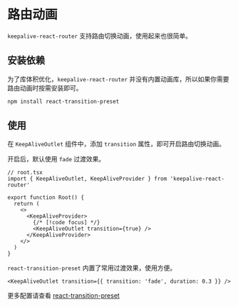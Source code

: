 # 路由动画

`keepalive-react-router` 支持路由切换动画，使用起来也很简单。

## 安装依赖

为了库体积优化，`keepalive-react-router` 并没有内置动画库，所以如果你需要路由动画时按需安装即可。

```bash
npm install react-transition-preset
```

## 使用

在 `KeepAliveOutlet` 组件中，添加 `transition` 属性，即可开启路由切换动画。

开启后，默认使用 `fade` 过渡效果。

```tsx
// root.tsx
import { KeepAliveOutlet, KeepAliveProvider } from 'keepalive-react-router'

export function Root() {
  return (
    <>
      <KeepAliveProvider>
        {/* [!code focus] */}
        <KeepAliveOutlet transition={true} />
      </KeepAliveProvider>
    </>
  )
}
```
`react-transition-preset` 内置了常用过渡效果，使用方便。

```tsx
<KeepAliveOutlet transition={{ transition: 'fade', duration: 0.3 }} />
```

更多配置请查看 [react-transition-preset](https://github.com/hemengke1997/react-transition-preset)
